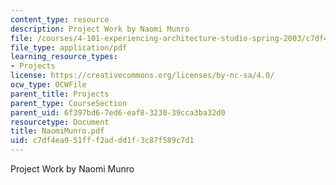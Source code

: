 ```yaml
---
content_type: resource
description: Project Work by Naomi Munro
file: /courses/4-101-experiencing-architecture-studio-spring-2003/c7df4ea951fff2addd1f3c87f589c7d1_NaomiMunro.pdf
file_type: application/pdf
learning_resource_types:
- Projects
license: https://creativecommons.org/licenses/by-nc-sa/4.0/
ocw_type: OCWFile
parent_title: Projects
parent_type: CourseSection
parent_uid: 6f397bd6-7ed6-eaf8-3230-39cca3ba32d0
resourcetype: Document
title: NaomiMunro.pdf
uid: c7df4ea9-51ff-f2ad-dd1f-3c87f589c7d1
---
```

Project Work by Naomi Munro